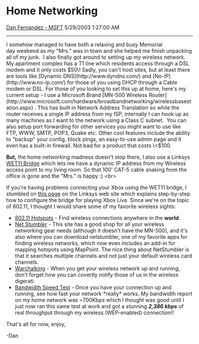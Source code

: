 <div id="page">

# Home Networking

[Dan Fernandez -
MSFT](https://social.msdn.microsoft.com/profile/Dan%20Fernandez%20-%20MSFT)
5/29/2003 1:27:00 AM

-----

<div id="content">

I somehow managed to have both a relaxing and busy Memorial day weekend
as my "Mrs." was in town and she helped me finish unpacking all of my
junk.  I also finally got around to setting up my wireless network.  My
apartment complex has a T1 line which residents access through a DSL
modem and it only costs $50\! Sadly, you can't host sites, but at least
there are tools like [Dynamic DNS](http://www.dyndns.com/) and
[No-IP](http://www.no-ip.com/) for those of you using DHCP through a
Cable modem or DSL. For those of you looking to set this up at home,
here's my current setup - I use a Microsoft Brand [MN-500 Wireless
Router](http://www.microsoft.com/hardware/broadbandnetworking/wirelessbasestation.aspx)
. This has built in Network Address Translation so while the router
receives a single IP address from my ISP, internally I can hook up as
many machines as I want to the network using a Class C subnet.  You can
also setup port forwarding for other services you might want to use like
FTP, WWW, SMTP, POP3, Quake etc. Other cool features include the ability
to "backup" your config, block pings, an easy-to-use admin page and it
even has a built-in firewall. Not bad for a product that costs \<$100.

**But,** the home networking madness doesn't stop there, I also use a
Linksys [WET11
Bridge](http://www.linksys.com/products/product.asp?prid=432&grid=)
which lets me have a dynamic IP address from my Wireless access point to
my living room. So that 100' CAT-5 cable snaking from the office is gone
and the "Mrs." is happy :) \<br\>

If you're having problems connecting your Xbox using the WET11 bridge, I
stumbled on [this page](http://linksys.com/splash/wetxbox.asp) on the
Linksys web site which explains step-by-step how to configure the bridge
for playing Xbox Live. Since we're on the topic of 802.11, I thought I
would share some of my favorite wireless sights:

  - [802.11 Hotspots](http://80211hotspots.com/) - Find wireless
    connections anywhere in the **world**.
  - [Net Stumbler](http://www.netstumbler.com) - This site has a good
    shop for all your wireless networking gear needs (although it
    doesn't have the MN-500), and it's also where you can download
    netstumbler, one of my favorite apps for finding wireless networks,
    which now even includes an add-in for mapping hotspots using
    MapPoint. The nice thing about NetStumbler is that it searches
    multiple channels and not just your default wireless card
    channels.  
  - [Warchalking](http://www.warchalking.org/) - When you get your
    wireless network up and running, don't forget how you can covertly
    notify those of us in the wireless digerati.
  - [Bandwidth Speed Test](http://tech.msn.com/internet/speedtest.asp) -
    Once you have your connection up and running, see how fast your
    network \*really\* works. My bandwidth report on my home network was
    \~700Kbps which I thought was good until I just now ran this same
    test at work and got a stunning ***2,386 kbps*** of real throughput
    through my wireless (WEP-enabled) connection\!\!  

That's all for now, enjoy,

\-Dan

### 

</div>

</div>
